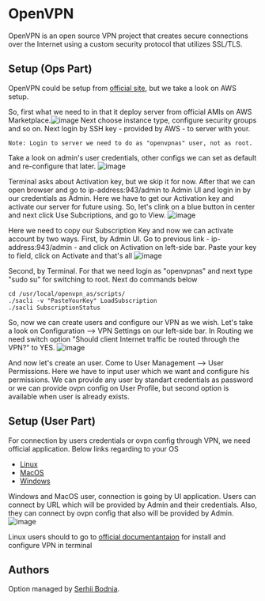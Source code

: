 # OpenVPN

OpenVPN is an open source VPN project that creates secure connections over the Internet using a custom security protocol that utilizes SSL/TLS. 

## Setup (Ops Part)

OpenVPN could be setup from [official site](https://openvpn.net/), but we take a look on AWS setup.

So, first what we need to in that it deploy server from official AMIs on AWS Marketplace.![image](https://github.com/sbodnia/test/assets/129848780/266f0115-a636-45e6-b2a4-96e426d0000c)
 Next choose instance type, configure security groups and so on. Next login by SSH key - provided by AWS - to server with your.
```
Note: Login to server we need to do as "openvpnas" user, not as root.
```

Take a look on admin's user credentials, other configs we can set as default and re-configure that later.
![image](https://github.com/sbodnia/test/assets/129848780/879b1495-5d4f-4cd9-af16-401d57e2d07e)

Terminal asks about Activation key, but we skip it for now. After that we can open browser and go to ip-address:943/admin to Admin UI and login in by our credentials as Admin. Here we have to get our Activation key and activate our server for future using. 
So, let's clink on a blue button in center and next click Use Subcriptions, and go to View.
![image](https://github.com/sbodnia/test/assets/129848780/3a7f7644-08b1-4091-84e1-8ce1b345e9fb)

Here we need to copy our Subscription Key and now we can activate account by two ways. 
First, by Admin UI. Go to previous link - ip-address:943/admin - and click on Activation on left-side bar. Paste your key to field, click on Activate and that's all
![image](https://github.com/sbodnia/test/assets/129848780/658d85bd-02e2-49b4-b697-7632eceb7a9b)

Second, by Terminal. For that we need login as "openvpnas" and next type "sudo su" for switching to root. Next do commands below
```
cd /usr/local/openvpn_as/scripts/
./sacli -v "PasteYourKey" LoadSubscription
./sacli SubscriptionStatus
```

So, now we can create users and configure our VPN as we wish.
Let's take a look on Configuration --> VPN Settings on our left-side bar. In Routing we need switch option "Should client Internet traffic be routed through the VPN?" to YES.
![image](https://github.com/sbodnia/test/assets/129848780/c9569f3f-f75e-4a1d-8ac9-9ffb6da1a6f0)


And now let's create an user. Come to User Management --> User Permissions. Here we have to input user which we want and configure his permissions. We can provide any user by standart credentials as password or we can provide ovpn config on User Profile, but second option is available when user is already exists.



## Setup (User Part)
For connection by users credentials or ovpn config through VPN, we need official application. Below links regarding to your OS
* [Linux](https://openvpn.net/openvpn-client-for-linux/)
* [MacOS](https://openvpn.net/client-connect-vpn-for-mac-os/)
* [Windows](https://openvpn.net/client/client-connect-vpn-for-windows/)



Windows and MacOS user, connection is going by UI application. Users can connect by URL which will be provided by Admin and their credentials. Also, they can connect by ovpn config that also will be provided by Admin.
![image](https://github.com/sbodnia/test/assets/129848780/355a3a10-fb54-4c33-858f-94e559c7ee49)

Linux users should to go to [official documentantaion](https://community.openvpn.net/openvpn/wiki/OpenVPN3Linux?_ga=2.201345809.1629688436.1684084761-1922927315.1684084761) for install and configure VPN in terminal 

## Authors

Option managed by [Serhii Bodnia](https://github.com/sbodnia).